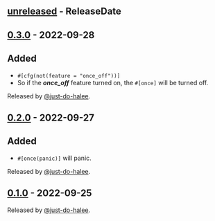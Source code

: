 <!-- next-header -->

## [unreleased] - ReleaseDate


## [0.3.0] - 2022-09-28

## Added

- `#[cfg(not(feature = "once_off"))]`
- So if the **_once_off_** feature turned on, the `#[once]` will be turned off.

Released by [@just-do-halee](https://github.com/just-do-halee).

## [0.2.0] - 2022-09-27

## Added

- `#[once(panic)]` will panic.

Released by [@just-do-halee](https://github.com/just-do-halee).

## [0.1.0] - 2022-09-25

Released by [@just-do-halee](https://github.com/just-do-halee).

<!-- next-url -->

[unreleased]: https://github.com/just-do-halee/fn_once/compare/v0.3.0...HEAD

[0.3.0]: https://github.com/just-do-halee/fn_once/compare/v0.2.0...v0.3.0
[0.2.0]: https://github.com/just-do-halee/fn_once/compare/v0.1.0...v0.2.0
[0.1.0]: https://github.com/just-do-halee/fn_once/compare/v0.1.0...v0.1.0
